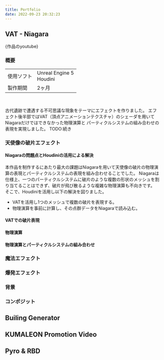 ```yaml
---
title: Portfolio
date: 2022-09-23 20:32:23
---
```


## VAT - Niagara
{作品のyoutube}

### 概要
<table>
<tr>
    <td>使用ソフト</td>
    <td>Unreal Engine 5<br>Houdini</td>
</tr>
<tr>
    <td>製作期間</td>
    <td>2ヶ月</td>
</tr>
</table>
<br>

古代遺跡で遭遇する不可思議な現象をテーマにエフェクトを作りました。
エフェクト後半部ではVAT（頂点アニメーションテクスチャ）のシェーダを用いてNiagaraだけではできなかった物理演算と
パーティクルシステムの組み合わせの表現を実現しました。
TODO:続き

### 天使像の破片エフェクト

#### Niagaraの問題点とHoudiniの活用による解決

本作品を制作するにあたり最大の課題はNiagaraを用いて天使像の破片の物理演算の表現とパーティクルシステムの表現を組み合わせることでした。
Niagaraは仕様上、一つのパーティクルシステムに破片のような複数の形状のメッシュを割り当てることはできず、破片が飛び散るような複雑な物理演算も不向きです。
そこで、Houdiniを活用し以下の解決を図りました。
- VATを活用し1つのメッシュで複数の破片を表現する。
- 物理演算を事前に計算し、その点群データをNiagaraで読み込む。

#### VATでの破片表現



#### 物理演算

#### 物理演算とパーティクルシステムの組み合わせ

### 魔法エフェクト

### 爆発エフェクト

### 背景

### コンポジット

## Builing Generator


## KUMALEON Promotion Video


## Pyro & RBD